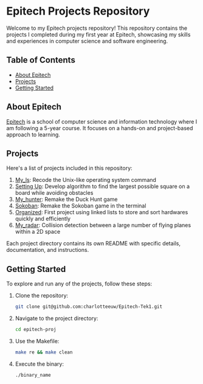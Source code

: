 # Epitech Projects Repository

Welcome to my Epitech projects repository! This repository contains the projects I completed during my first year at Epitech, showcasing my skills and experiences in computer science and software engineering.

## Table of Contents

- [About Epitech](#about-epitech)
- [Projects](#projects)
- [Getting Started](#getting-started)

## About Epitech

[Epitech](https://www.epitech.eu/) is a school of computer science and information technology where I am following a 5-year course. It focuses on a hands-on and project-based approach to learning.

## Projects

Here's a list of projects included in this repository:

1. [My_ls](https://github.com/charlotteeuw/Epitech-Tek1/tree/main/myls): Recode the Unix-like operating system command
2. [Setting Up](https://github.com/charlotteeuw/Epitech-Tek1/tree/main/settingup): Develop algorithm to find the largest possible square on a board while avoiding obstacles
3. [My_hunter](https://github.com/charlotteeuw/Epitech-Tek1/tree/main/myhunter): Remake the Duck Hunt game
4. [Sokoban](https://github.com/charlotteeuw/Epitech-Tek1/tree/main/my_sokoban): Remake the Sokoban game in the terminal
5. [Organized](https://github.com/charlotteeuw/Epitech-Tek1/tree/main/my_organized): First project using linked lists to store and sort hardwares quickly and efficiently
6. [My_radar](https://github.com/charlotteeuw/Epitech-Tek1/tree/main/myradar): Collision detection between a large number of flying planes within a 2D space

Each project directory contains its own README with specific details, documentation, and instructions.

## Getting Started

To explore and run any of the projects, follow these steps:

1. Clone the repository:

    ```bash
    git clone git@github.com:charlotteeuw/Epitech-Tek1.git
    ```

2. Navigate to the project directory:

    ```bash
    cd epitech-proj

3. Use the Makefile:

    ```bash
    make re && make clean
    ```

4. Execute the binary:

    ```bash
    ./binary_name
